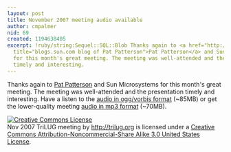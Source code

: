 ```yaml
---
layout: post
title: November 2007 meeting audio available
author: cmpalmer
nid: 69
created: 1194638405
excerpt: !ruby/string:Sequel::SQL::Blob Thanks again to <a href="http://blogs.sun.com/superpat/"
  title="blogs.sun.com blog of Pat Patterson">Pat Patterson</a> and Sun Microsystems
  for this month's great meeting. The meeting was well-attended and the presentation
  timely and interesting.
---
```

Thanks again to <a href="http://blogs.sun.com/superpat/" title="blogs.sun.com blog of Pat Patterson">Pat Patterson</a> and Sun Microsystems for this month's great meeting. The meeting was well-attended and the presentation timely and interesting. Have a listen to the <a href="http://trilug.org/~cmpalmer/nov2007-meeting-audio.ogg" title="Nov 2007 TriLUG meeting audio in ogg/vorbis format">audio in ogg/vorbis format</a> (~85MB) or get the lower-quality meeting <a href="http://trilug.org/~cmpalmer/nov2007-meeting-audio.mp3" title="Nov 2007 TriLUG meeting audio in mp3 format">audio in mp3 format</a> (~70MB).

<a rel="license" href="http://creativecommons.org/licenses/by-nc-sa/3.0/us/">
<img alt="Creative Commons License" style="border-width:0" src="http://i.creativecommons.org/l/by-nc-sa/3.0/us/88x31.png" />
</a>
<br />
<span xmlns:dc="http://purl.org/dc/elements/1.1/" href="http://purl.org/dc/dcmitype/Sound" property="dc:title" rel="dc:type">Nov 2007 TriLUG meeting</span> by 
<a xmlns:cc="http://creativecommons.org/ns#" href="http://trilug.org" property="cc:attributionName" rel="cc:attributionURL">http://trilug.org</a> is licensed under a 
<a rel="license" href="http://creativecommons.org/licenses/by-nc-sa/3.0/us/">Creative Commons Attribution-Noncommercial-Share Alike 3.0 United States License</a>.
